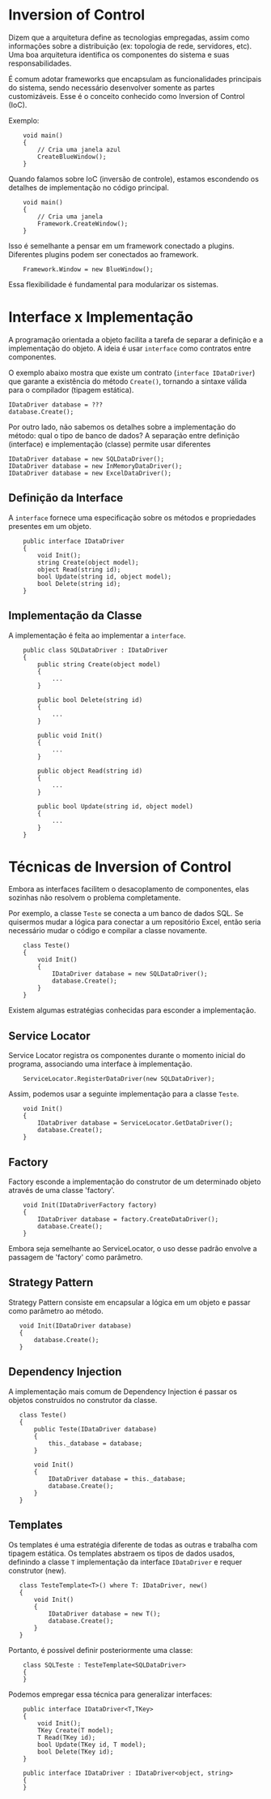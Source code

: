 Inversion of Control
======================

Dizem que a arquitetura define as tecnologias empregadas, assim como informações
sobre a distribuição (ex: topologia de rede, servidores, etc). Uma boa arquitetura
identifica os componentes do sistema e suas responsabilidades.

É comum adotar frameworks que encapsulam as funcionalidades principais do sistema,
sendo necessário desenvolver somente as partes customizáveis. Esse é o conceito 
conhecido como Inversion of Control (IoC).

Exemplo:  

```
    void main()
    {
        // Cria uma janela azul
        CreateBlueWindow();
    }
```

Quando falamos sobre IoC (inversão de controle), estamos escondendo os detalhes
de implementação no código principal.

```
    void main()
    {
        // Cria uma janela
        Framework.CreateWindow();
    }
```

Isso é semelhante a pensar em um framework conectado a plugins. Diferentes plugins
podem ser conectados ao framework.

```
    Framework.Window = new BlueWindow();
```

Essa flexibilidade é fundamental para modularizar os sistemas.


# Interface x Implementação

A programação orientada a objeto facilita a tarefa de separar a definição e a
implementação do objeto. A ideia é usar `interface` como contratos entre componentes. 

O exemplo abaixo mostra que existe um contrato (`interface IDataDriver`) que garante
a existência do método `Create()`, tornando a sintaxe válida para o compilador
(tipagem estática). 

```
IDataDriver database = ???
database.Create();
```

Por outro lado, não sabemos os detalhes sobre a implementação do método: qual o tipo
de banco de dados? A separação entre definição (interface) e implementação (classe)
permite usar diferentes 

```
IDataDriver database = new SQLDataDriver();
IDataDriver database = new InMemoryDataDriver();
IDataDriver database = new ExcelDataDriver();
```


## Definição da Interface

A `interface` fornece uma especificação sobre os métodos e propriedades presentes
em um objeto. 

```
    public interface IDataDriver
    {
        void Init();
        string Create(object model);
        object Read(string id);
        bool Update(string id, object model);
        bool Delete(string id);
    }
```

## Implementação da Classe

A implementação é feita ao implementar a `interface`.

```
    public class SQLDataDriver : IDataDriver
    {
        public string Create(object model)
        {
            ...
        }

        public bool Delete(string id)
        {
            ...
        }

        public void Init()
        {
            ...
        }

        public object Read(string id)
        {
            ...
        }

        public bool Update(string id, object model)
        {
            ...
        }
    }
```

# Técnicas de Inversion of Control

Embora as interfaces facilitem o desacoplamento de componentes, elas sozinhas 
não resolvem o problema completamente. 

Por exemplo, a classe `Teste` se conecta a um banco de dados SQL. Se quisermos
mudar a lógica para conectar a um repositório Excel, então seria necessário
mudar o código e compilar a classe novamente. 

```
    class Teste()
    {
        void Init() 
        {        
            IDataDriver database = new SQLDataDriver();
            database.Create();
        }
    }
```

Existem algumas estratégias conhecidas para esconder a implementação.

## Service Locator

Service Locator registra os componentes durante o momento inicial do programa, 
associando uma interface à implementação. 

```
    ServiceLocator.RegisterDataDriver(new SQLDataDriver);
```

Assim, podemos usar a seguinte implementação para a classe `Teste`.

```
    void Init() 
    {        
        IDataDriver database = ServiceLocator.GetDataDriver();
        database.Create();
    }
```


## Factory

Factory esconde a implementação do construtor de um determinado objeto através
de uma classe 'factory'.     

```
    void Init(IDataDriverFactory factory) 
    {        
        IDataDriver database = factory.CreateDataDriver();
        database.Create();
    }
```

Embora seja semelhante ao ServiceLocator, o uso desse padrão envolve a passagem
de 'factory' como parâmetro.


## Strategy Pattern

Strategy Pattern consiste em encapsular a lógica em um objeto e passar como parâmetro
ao método.    

 ```
    void Init(IDataDriver database) 
    {        
        database.Create();
    }
```

## Dependency Injection

A implementação mais comum de Dependency Injection é passar os objetos construídos
no construtor da classe.

 ```
    class Teste()
    {
        public Teste(IDataDriver database)
        {
            this._database = database;
        }

        void Init() 
        {        
            IDataDriver database = this._database;
            database.Create();
        }
    }
```

## Templates

Os templates é uma estratégia diferente de todas as outras e trabalha com tipagem
estática. Os templates abstraem os tipos de dados usados, definindo a classe `T`
implementação da interface `IDataDriver` e requer construtor (new).

 ```
    class TesteTemplate<T>() where T: IDataDriver, new()
    {
        void Init() 
        {        
            IDataDriver database = new T();
            database.Create();
        }
    }
```

Portanto, é possível definir posteriormente uma classe:

```
    class SQLTeste : TesteTemplate<SQLDataDriver>
    {
    }
```

Podemos empregar essa técnica para generalizar interfaces:

```
    public interface IDataDriver<T,TKey> 
    {
        void Init();
        TKey Create(T model);
        T Read(TKey id);
        bool Update(TKey id, T model);
        bool Delete(TKey id);
    }

    public interface IDataDriver : IDataDriver<object, string>
    {
    }
```
    